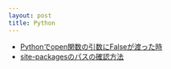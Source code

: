 ```yaml
---
layout: post
title: Python
---
```


- [Pythonでopen関数の引数にFalseが渡った時](./open-false-stdin)
- [site-packagesのパスの確認方法](./site-packages)

